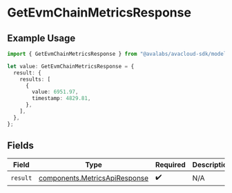 # GetEvmChainMetricsResponse

## Example Usage

```typescript
import { GetEvmChainMetricsResponse } from "@avalabs/avacloud-sdk/models/operations";

let value: GetEvmChainMetricsResponse = {
  result: {
    results: [
      {
        value: 6951.97,
        timestamp: 4829.81,
      },
    ],
  },
};
```

## Fields

| Field                                                                          | Type                                                                           | Required                                                                       | Description                                                                    |
| ------------------------------------------------------------------------------ | ------------------------------------------------------------------------------ | ------------------------------------------------------------------------------ | ------------------------------------------------------------------------------ |
| `result`                                                                       | [components.MetricsApiResponse](../../models/components/metricsapiresponse.md) | :heavy_check_mark:                                                             | N/A                                                                            |